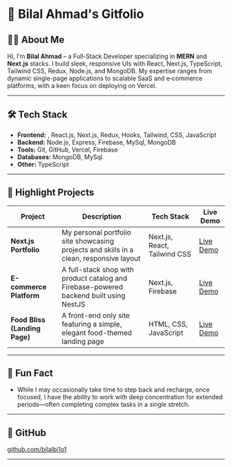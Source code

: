 # 🌟 Bilal Ahmad's Gitfolio

## 👨‍💻 About Me

Hi, I’m **Bilal Ahmad** – a Full-Stack Developer specializing in **MERN** and **Next.js** stacks. I build sleek, responsive UIs with React, Next.js, TypeScript, Tailwind CSS, Redux, Node.js, and MongoDB. My expertise ranges from dynamic single-page applications to scalable SaaS and e‑commerce platforms, with a keen focus on deploying on Vercel.

---

## 🛠️ Tech Stack

* **Frontend:**  , React.js, Next.js, Redux, Hooks, Tailwind, CSS, JavaScript
* **Backend:** Node.js, Express, Firebase, MySql, MongoDB
* **Tools:** Git, GitHub, Vercel, Firebase
* **Databases:** MongoDB, MySql
* **Other:** TypeScript

---

## 📂 Highlight Projects

| Project                       | Description                                                                             | Tech Stack                   | Live Demo                                             |
| ----------------------------- | --------------------------------------------------------------------------------------- | ---------------------------- | ----------------------------------------------------- |
| **Next.js Portfolio**         | My personal portfolio site showcasing projects and skills in a clean, responsive layout | Next.js, React, Tailwind CSS | [Live Demo](https://bilal-portfolio-bice.vercel.app/) |
| **E-commerce Platform**       | A full-stack shop with product catalog and Firebase-powered backend built using NestJS  | Next.js, Firebase    | [Live Demo](https://ecommerce-lac-kappa.vercel.app/)  |
| **Food Bliss (Landing Page)** | A front-end only site featuring a simple, elegant food-themed landing page              | HTML, CSS, JavaScript        | [Live Demo](https://food-bliss.vercel.app/)           |

---


## 🧠 Fun Fact

* While I may occasionally take time to step back and recharge, once focused, I have the ability to work with deep concentration for extended periods—often completing complex tasks in a single stretch.

---

## 🔗 GitHub

[github.com/bilalbi1o1](https://github.com/bilalbi1o1)

---
